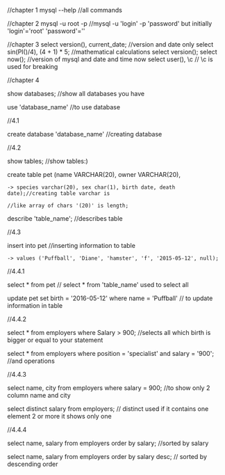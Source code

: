 //chapter 1
mysql --help //all commands 

//chapter 2
mysql -u root -p  //mysql -u 'login' -p 'password' but initially 'login'='root' 'password'=''

//chapter 3
select version(), current_date; //version and date only
select sin(PI()/4), (4 + 1) * 5; //mathematical calculations 
select version(); select now(); //version of mysql and date and time now
select user(), \c // \c is used for breaking

//chapter 4

show databases; //show all databases you have

use 'database_name' //to use database

//4.1

create database 'database_name' //creating database

//4.2

show tables; //show tables:)

create table pet (name VARCHAR(20), owner VARCHAR(20),

    -> species varchar(20), sex char(1), birth date, death date);//creating table varchar is

	//like array of chars '(20)' is length; 

describe 'table_name'; //describes table

//4.3

insert into pet //inserting information to table

    -> values ('Puffball', 'Diane', 'hamster', 'f', '2015-05-12', null);

//4.4.1

select * from pet // select * from 'table_name' used to select all

update pet set birth = '2016-05-12' where name = 'Puffball' // to update information in table

//4.4.2

select * from employers where Salary > 900; //selects all which birth is bigger or equal to your statement

select * from employers where position = 'specialist' and salary = '900'; //and operations

//4.4.3

select name, city from employers where salary = 900; //to show only 2 column name and city

select distinct salary from employers; // distinct used if it contains one element 2 or more it shows only one

//4.4.4

select name, salary from employers order by salary; //sorted by salary

select name, salary from employers order by salary desc; // sorted by descending order
